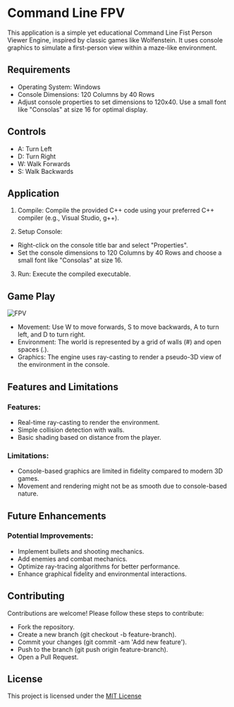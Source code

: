 
# Command Line FPV

This application is a simple yet educational Command Line Fist Person Viewer Engine, inspired by classic games like Wolfenstein. It uses console graphics to simulate a first-person view within a maze-like environment.

## Requirements

* Operating System: Windows
* Console Dimensions: 120 Columns by 40 Rows
* Adjust console properties to set dimensions to 120x40. Use a small font like "Consolas" at size 16 for optimal display.

## Controls

* A: Turn Left
* D: Turn Right
* W: Walk Forwards
* S: Walk Backwards


## Application

1. Compile: Compile the provided C++ code using your preferred C++ compiler (e.g., Visual Studio, g++).

2. Setup Console:

* Right-click on the console title bar and select "Properties".
* Set the console dimensions to 120 Columns by 40 Rows and choose a small font like "Consolas" at size 16.

3. Run: Execute the compiled executable.

## Game Play

![FPV](assets/FPV.gif)

* Movement: Use W to move forwards, S to move backwards, A to turn left, and D to turn right.
* Environment: The world is represented by a grid of walls (#) and open spaces (.).
* Graphics: The engine uses ray-casting to render a pseudo-3D view of the environment in the console.
## Features and Limitations
### Features:
* Real-time ray-casting to render the environment.
* Simple collision detection with walls.
* Basic shading based on distance from the player.
### Limitations:
* Console-based graphics are limited in fidelity compared to modern 3D games.
* Movement and rendering might not be as smooth due to console-based nature.

## Future Enhancements
### Potential Improvements:
* Implement bullets and shooting mechanics.
* Add enemies and combat mechanics.
* Optimize ray-tracing algorithms for better performance.
* Enhance graphical fidelity and environmental interactions.

## Contributing
Contributions are welcome! Please follow these steps to contribute:

* Fork the repository.
* Create a new branch (git checkout -b feature-branch).
* Commit your changes (git commit -am 'Add new feature').
* Push to the branch (git push origin feature-branch).
* Open a Pull Request.

## License
This project is licensed under the [MIT License](https://www.mit.edu/~amini/LICENSE.md) 



